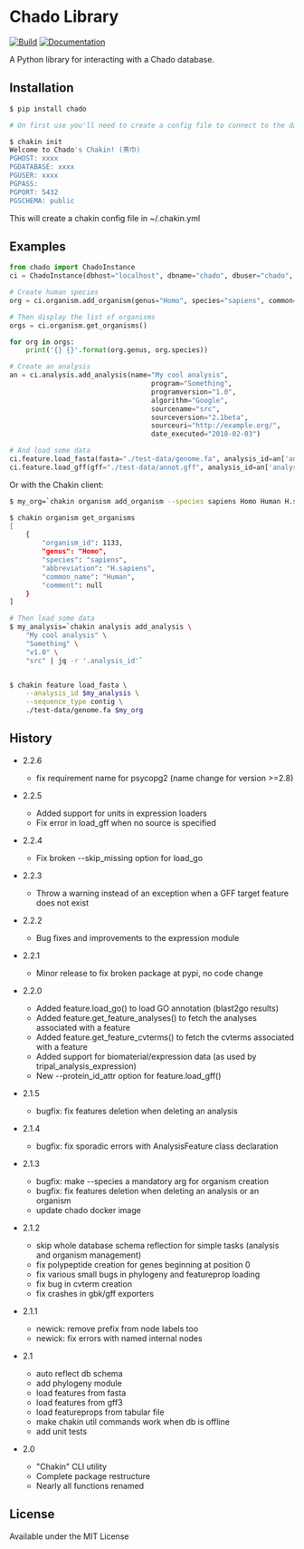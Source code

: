 # Chado Library

[![Build](https://travis-ci.org/galaxy-genome-annotation/python-chado.svg?branch=master)](https://travis-ci.org/galaxy-genome-annotation/python-chado)
[![Documentation](https://readthedocs.org/projects/python-chado/badge/?version=latest)](http://python-chado.readthedocs.io/en/latest/?badge=latest)

A Python library for interacting with a Chado database.

## Installation

```bash
$ pip install chado

# On first use you'll need to create a config file to connect to the database, just run:

$ chakin init
Welcome to Chado's Chakin! (茶巾)
PGHOST: xxxx
PGDATABASE: xxxx
PGUSER: xxxx
PGPASS:
PGPORT: 5432
PGSCHEMA: public
```

This will create a chakin config file in ~/.chakin.yml

## Examples

```python
from chado import ChadoInstance
ci = ChadoInstance(dbhost="localhost", dbname="chado", dbuser="chado", dbpass="chado", dbschema="public", dbport=5432)

# Create human species
org = ci.organism.add_organism(genus="Homo", species="sapiens", common="Human", abbr="H.sapiens")

# Then display the list of organisms
orgs = ci.organism.get_organisms()

for org in orgs:
    print('{} {}'.format(org.genus, org.species))

# Create an analysis
an = ci.analysis.add_analysis(name="My cool analysis",
                                   program="Something",
                                   programversion="1.0",
                                   algorithm="Google",
                                   sourcename="src",
                                   sourceversion="2.1beta",
                                   sourceuri="http://example.org/",
                                   date_executed="2018-02-03")

# And load some data
ci.feature.load_fasta(fasta="./test-data/genome.fa", analysis_id=an['analysis_id'], organism_id=orgs[0]['organism_id'])
ci.feature.load_gff(gff="./test-data/annot.gff", analysis_id=an['analysis_id'], organism_id=orgs[0]['organism_id'])
```

Or with the Chakin client:

```bash
$ my_org=`chakin organism add_organism --species sapiens Homo Human H.sapiens  | jq -r '.organism_id'`

$ chakin organism get_organisms
[
    {
        "organism_id": 1133,
        "genus": "Homo",
        "species": "sapiens",
        "abbreviation": "H.sapiens",
        "common_name": "Human",
        "comment": null
    }
]

# Then load some data
$ my_analysis=`chakin analysis add_analysis \
    "My cool analysis" \
    "Something" \
    "v1.0" \
    "src" | jq -r '.analysis_id'`


$ chakin feature load_fasta \
    --analysis_id $my_analysis \
    --sequence_type contig \
    ./test-data/genome.fa $my_org
```

## History

- 2.2.6
    - fix requirement name for psycopg2 (name change for version >=2.8)

- 2.2.5
    - Added support for units in expression loaders
    - Fix error in load_gff when no source is specified

- 2.2.4
    - Fix broken --skip_missing option for load_go

- 2.2.3
    - Throw a warning instead of an exception when a GFF target feature does not exist

- 2.2.2
    - Bug fixes and improvements to the expression module

- 2.2.1
    - Minor release to fix broken package at pypi, no code change

- 2.2.0
    - Added feature.load_go() to load GO annotation (blast2go results)
    - Added feature.get_feature_analyses() to fetch the analyses associated with a feature
    - Added feature.get_feature_cvterms() to fetch the cvterms associated with a feature
    - Added support for biomaterial/expression data (as used by tripal_analysis_expression)
    - New --protein_id_attr option for feature.load_gff()

- 2.1.5
    - bugfix: fix features deletion when deleting an analysis

- 2.1.4
    - bugfix: fix sporadic errors with AnalysisFeature class declaration

- 2.1.3
    - bugfix: make --species a mandatory arg for organism creation
    - bugfix: fix features deletion when deleting an analysis or an organism
    - update chado docker image

- 2.1.2
    - skip whole database schema reflection for simple tasks (analysis and organism management)
    - fix polypeptide creation for genes beginning at position 0
    - fix various small bugs in phylogeny and featureprop loading
    - fix bug in cvterm creation
    - fix crashes in gbk/gff exporters

- 2.1.1
    - newick: remove prefix from node labels too
    - newick: fix errors with named internal nodes

- 2.1
    - auto reflect db schema
    - add phylogeny module
    - load features from fasta
    - load features from gff3
    - load featureprops from tabular file
    - make chakin util commands work when db is offline
    - add unit tests

- 2.0
    - "Chakin" CLI utility
    - Complete package restructure
    - Nearly all functions renamed

## License

Available under the MIT License
